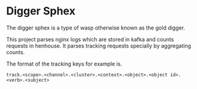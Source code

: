 # Digger Sphex

The digger sphex is a type of wasp otherwise known as the gold digger.

This project parses nginx logs which are stored in kafka and counts requests in
henhouse. It parses tracking requests specially by aggregating counts.

The format of the tracking keys for example is.

    track.<scope>.<channel>.<cluster>.<context>.<object>.<object id>.<verb>.<subject>
